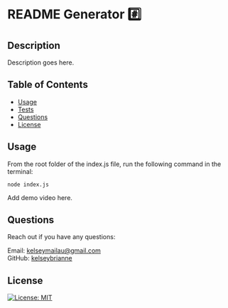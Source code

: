 # README Generator #️⃣

## Description

Description goes here.

## Table of Contents

- [ Usage ](#usage)
- [ Tests ](#test)
- [ Questions ](#questions)
- [ License ](#license)

## Usage

From the root folder of the index.js file, run the following command in the terminal:

```
node index.js
```

Add demo video here.

## Questions

Reach out if you have any questions:

Email: kelseymailau@gmail.com  
GitHub: [kelseybrianne](https://github.com/kelseybrianne)

## License

[![License: MIT](https://img.shields.io/badge/License-MIT-yellow.svg)](https://opensource.org/licenses/MIT)